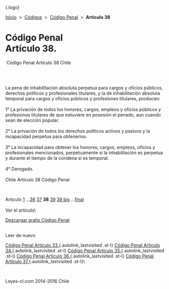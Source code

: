 <div class="wrapper">

[](/index.htm){.logo}
<div class="breadcrumbs">

[Inicio](/index.htm)  &gt;  [Códigos](/codigos.htm)  &gt;  [Código
Penal](/codigo_penal.htm "Código Penal")  &gt;  **Artículo 38**

</div>

<div class="middle">

<div class="container">

Código Penal\
Artículo 38.
=============

<div id="goser">

</div>

﻿
Código Penal Artículo 38 Chile

\
﻿
<div id="squareAds">

</div>

<div id="statya">

La pena de inhabilitación absoluta perpetua para cargos y oficios
públicos, derechos políticos y profesionales titulares, y la de
inhabilitación absoluta temporal para cargos y oficios públicos y
profesiones titulares, producen:\
\
1° La privación de todos los honores, cargos, empleos y oficios públicos
y profesiones titulares de que estuviere en posesión el penado, aun
cuando sean de elección popular.\
\
2° La privación de todos los derechos políticos activos y pasivos y la
incapacidad perpetua para obtenerlos.\
\
3° La incapacidad para obtener los honores, cargos, empleos, oficios y
profesionales mencionados, perpetuamente si la inhabilitación es
perpetua y durante el tiempo de la condena si es temporal.\
\
4° Derogado.\
\
Chile Artículo 38 Código Penal

</div>

﻿
<div id="ads1">

</div>

<div class="breadstat">

Artículo
[1](/codigo_penal/1.htm) ...[36](/codigo_penal/36.htm) [37](/codigo_penal/37.htm) **38** [39](/codigo_penal/39.htm) [39
bis](/codigo_penal/39%20bis.htm) ...[final](/codigo_penal/final.htm) \
\
Ver el artículo\

</div>

[Descargar gratis Código
Penal](/codigo_penal/download.htm "Descargar gratis Código Penal") ﻿
<div style="clear: left">

</div>

\
Leer de nuevo

[Código Penal Artículo 33.](/codigo_penal/33.htm){.autolink_lastvisited
.st-l} [Código Penal Artículo
34.](/codigo_penal/34.htm){.autolink_lastvisited .st-l} [Código Penal
Artículo 35.](/codigo_penal/35.htm){.autolink_lastvisited .st-l} [Código
Penal Artículo 36.](/codigo_penal/36.htm){.autolink_lastvisited .st-l}
[Código Penal Artículo 37.](/codigo_penal/37.htm){.autolink_lastvisited
.st-l}\

</div>

﻿
<div id="LeftAds">

</div>

</div>

Leyes-cl.com 2014-2016 Chile

</div>
